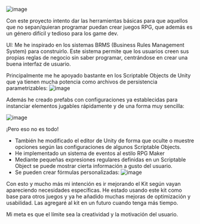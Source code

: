 ![image](https://github.com/MorenoRT1402/EasyUnityRPGCreationKit/assets/104833360/01c71cb2-0936-41f2-aba2-0f37f4ffe746)

Con este proyecto intento dar las herramientas básicas para que aquellos que no sepan/quieran programar puedan crear juegos RPG, que además es un género difícil y tedioso para los game dev.

UI:
Me he inspirado en los sistemas BRMS (Business Rules Management System) para construirlo.
Este sistema permite que los usuarios creen sus propias reglas de negocio sin saber programar, centrándose en crear una buena interfaz de usuario. 

Principalmente me he apoyado bastante en los Scriptable Objects de Unity que ya tienen mucha potencia como archivos de persistencia parametrizables:
![image](https://github.com/MorenoRT1402/EasyUnityRPGCreationKit/assets/104833360/71a6ae6a-b0bc-4dad-bb1a-dfa5de73ff60)

Además he creado prefabs con configuraciones ya establecidas para instanciar elementos jugables rápidamente y de una forma muy sencilla:

![image](https://github.com/MorenoRT1402/EasyUnityRPGCreationKit/assets/104833360/534994ab-27d2-45e0-8eb6-e368eb66f0d7)

¡Pero eso no es todo! 
 - También he modificado el editor de Unity de forma que oculte o muestre opciones según las configuraciones de algunos Scriptable Objects.
 - He implementado un sistema de eventos al estilo RPG Maker
 - Mediante pequeñas expresiones regulares definidas en un Scriptable Object se puede mostrar cierta información a gusto del usuario.
 - Se pueden crear fórmulas personalizadas: ![image](https://github.com/MorenoRT1402/EasyUnityRPGCreationKit/assets/104833360/3bd7080c-1674-4be8-8d26-bc140585a610)

Con esto y mucho más mi intención es ir mejorando el Kit según vayan apareciendo necesidades específicas. 
He estado usando este kit como base para otros juegos y ya he añadido muchas mejoras de optimización y usabilidad. 
Las agregaré al kit en un futuro cuando tenga más tiempo.

Mi meta es que el límite sea la creatividad y la motivación del usuario.
